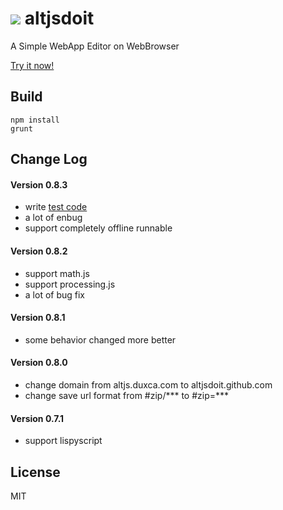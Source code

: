 ![](http://altjsdoit.github.io/icon-128.png) altjsdoit
===========

A Simple WebApp Editor on WebBrowser

[Try it now!](https://altjsdoit.github.io/)


Build
---------------

```
npm install
grunt
```


Change Log
---------------

#### Version 0.8.3

* write [test code](https://altjsdoit.github.io/test.html)
* a lot of enbug
* support completely offline runnable

#### Version 0.8.2

* support math.js
* support processing.js
* a lot of bug fix

#### Version 0.8.1

* some behavior changed more better

#### Version 0.8.0

* change domain from altjs.duxca.com to altjsdoit.github.com
* change save url format from #zip/*** to #zip=***

#### Version 0.7.1

* support lispyscript


License
---------------
MIT
